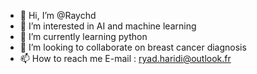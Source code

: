 - 👋 Hi, I’m @Raychd
- 👀 I’m interested in AI and machine learning
- 🌱 I’m currently learning python 
- 💞️ I’m looking to collaborate on breast cancer diagnosis
- 📫 How to reach me E-mail : ryad.haridi@outlook.fr

<!---
Raychd/Raychd is a ✨ special ✨ repository because its `README.md` (this file) appears on your GitHub profile.
You can click the Preview link to take a look at your changes.
--->
